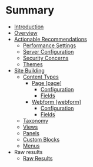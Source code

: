 # Summary

* [Introduction](README.md)
* [Overview](overview.md)
* [Actionable Recommendations](actionable_recommendations.md)
   * [Performance Settings](performance.md)
   * [Server Configuration](server_configuration.md)
   * [Security Concerns](security_concerns.md)
   * [Themes](themes.md)
* [Site Building](site_building.md)
   * [Content Types](content_types.md)
       * [Page [page]](page.md)
           * [Configuration](page_configuration.md)
           * [Fields](page_fields.md)
       * [Webform [webform]](webform.md)
           * [Configuration](webform_configuration.md)
           * [Fields](webform_fields.md)
   * [Taxonomy](taxonomy.md)
   * [Views](views.md)
   * [Panels](panels.md)
   * [Custom Blocks](custom_blocks.md)
   * [Menus](menus.md)
* Raw results
   * [Raw Results](raw_results.md)

